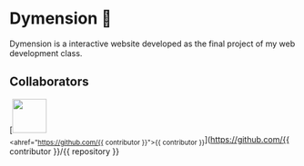 # Dymension 🚀

Dymension is a interactive website developed as the final project of my web development class.

## Collaborators

[<img src="https://github.com/{{ contributor }}.png" width="60px;"/><br /><sub><ahref="https://github.com/{{ contributor }}">{{ contributor }}</a></sub>](https://github.com/{{ contributor }}/{{ repository }}
